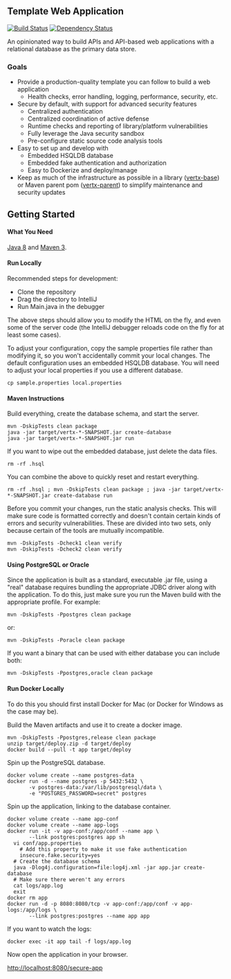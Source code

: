 ## Template Web Application

[![Build Status](https://travis-ci.org/susom/server-logging.svg?branch=master)](https://travis-ci.org/susom/server-logging)
[![Dependency Status](https://www.versioneye.com/user/projects/59b6f38e368b0856c350cceb/badge.svg?style=flat)](https://www.versioneye.com/user/projects/59b6f38e368b0856c350cceb)

An opinionated way to build APIs and API-based web applications with a relational database as the primary data store.

### Goals

- Provide a production-quality template you can follow to build a web application
  - Health checks, error handling, logging, performance, security, etc.
- Secure by default, with support for advanced security features
  - Centralized authentication
  - Centralized coordination of active defense
  - Runtime checks and reporting of library/platform vulnerabilities
  - Fully leverage the Java security sandbox
  - Pre-configure static source code analysis tools
- Easy to set up and develop with
  - Embedded HSQLDB database
  - Embedded fake authentication and authorization
  - Easy to Dockerize and deploy/manage
- Keep as much of the infrastructure as possible in a library ([vertx-base](https://github.com/susom/vertx-base)) or Maven parent pom ([vertx-parent](https://github.com/susom/vertx-parent)) to simplify maintenance and security updates

## Getting Started

#### What You Need

[Java 8](http://www.oracle.com/technetwork/java/javase/downloads/index.html)
and [Maven 3](https://maven.apache.org/).

#### Run Locally

Recommended steps for development:

- Clone the repository
- Drag the directory to IntelliJ
- Run Main.java in the debugger

The above steps should allow you to modify the HTML on the fly, and
even some of the server code (the IntelliJ debugger reloads code on
the fly for at least some cases).

To adjust your configuration, copy the sample properties file rather
than modifying it, so you won't accidentally commit your local changes.
The default configuration uses an embedded HSQLDB database. You will
need to adjust your local properties if you use a different database.

```
cp sample.properties local.properties
```

#### Maven Instructions

Build everything, create the database schema, and start the server.

```
mvn -DskipTests clean package
java -jar target/vertx-*-SNAPSHOT.jar create-database
java -jar target/vertx-*-SNAPSHOT.jar run
```

If you want to wipe out the embedded database, just delete the data files.

```
rm -rf .hsql
```

You can combine the above to quickly reset and restart everything.

```
rm -rf .hsql ; mvn -DskipTests clean package ; java -jar target/vertx-*-SNAPSHOT.jar create-database run
```

Before you commit your changes, run the static analysis checks. This will
make sure code is formatted correctly and doesn't contain certain kinds of
errors and security vulnerabilities. These are divided into two sets, only
because certain of the tools are mutually incompatible.

```
mvn -DskipTests -Dcheck1 clean verify
mvn -DskipTests -Dcheck2 clean verify
```

#### Using PostgreSQL or Oracle

Since the application is built as a standard, executable .jar file, using a "real"
database requires bundling the appropriate JDBC driver along with the application.
To do this, just make sure you run the Maven build with the appropriate profile.
For example:

```
mvn -DskipTests -Ppostgres clean package
```

or:

```
mvn -DskipTests -Poracle clean package
```

If you want a binary that can be used with either database you can include both:

```
mvn -DskipTests -Ppostgres,oracle clean package
```

#### Run Docker Locally

To do this you should first install Docker for Mac (or Docker for Windows as the case may be).

Build the Maven artifacts and use it to create a docker image.

```
mvn -DskipTests -Ppostgres,release clean package
unzip target/deploy.zip -d target/deploy
docker build --pull -t app target/deploy
```

Spin up the PostgreSQL database.

```
docker volume create --name postgres-data
docker run -d --name postgres -p 5432:5432 \
       -v postgres-data:/var/lib/postgresql/data \
       -e "POSTGRES_PASSWORD=secret" postgres
```

Spin up the application, linking to the database container.

```
docker volume create --name app-conf
docker volume create --name app-logs
docker run -it -v app-conf:/app/conf --name app \
       --link postgres:postgres app sh
  vi conf/app.properties
    # Add this property to make it use fake authentication
    insecure.fake.security=yes
  # Create the database schema
  java -Dlog4j.configuration=file:log4j.xml -jar app.jar create-database
  # Make sure there weren't any errors
  cat logs/app.log
  exit
docker rm app
docker run -d -p 8080:8080/tcp -v app-conf:/app/conf -v app-logs:/app/logs \
       --link postgres:postgres --name app app
```

If you want to watch the logs:

```
docker exec -it app tail -f logs/app.log
```

Now open the application in your browser.

[http://localhost:8080/secure-app](http://localhost:8080/secure-app)
